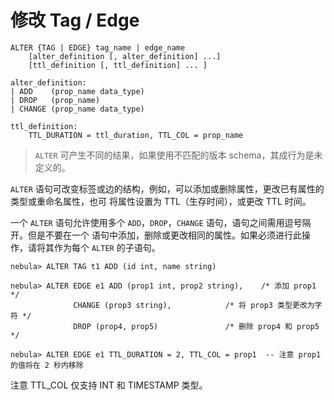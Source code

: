 # 修改 Tag / Edge

```
ALTER {TAG | EDGE} tag_name | edge_name
    [alter_definition [, alter_definition] ...]
    [ttl_definition [, ttl_definition] ... ]

alter_definition:
| ADD    (prop_name data_type)
| DROP   (prop_name)
| CHANGE (prop_name data_type)

ttl_definition:
    TTL_DURATION = ttl_duration, TTL_COL = prop_name
```

> `ALTER` 可产生不同的结果，如果使用不匹配的版本 schema，其成行为是未定义的。

`ALTER` 语句可改变标签或边的结构，例如，可以添加或删除属性，更改已有属性的类型或重命名属性，也可
将属性设置为 TTL（生存时间），或更改 TTL 时间。

一个 `ALTER` 语句允许使用多个 `ADD`，`DROP`，`CHANGE` 语句，语句之间需用逗号隔开。但是不要在一个
语句中添加，删除或更改相同的属性。如果必须进行此操作，请将其作为每个 `ALTER` 的子语句。

```
nebula> ALTER TAG t1 ADD (id int, name string)

nebula> ALTER EDGE e1 ADD (prop1 int, prop2 string),    /* 添加 prop1 */
              CHANGE (prop3 string),            /* 将 prop3 类型更改为字符 */
              DROP (prop4, prop5)               /* 删除 prop4 和 prop5 */

nebula> ALTER EDGE e1 TTL_DURATION = 2, TTL_COL = prop1  -- 注意 prop1 的值将在 2 秒内移除
```

注意 TTL_COL 仅支持 INT 和 TIMESTAMP 类型。
